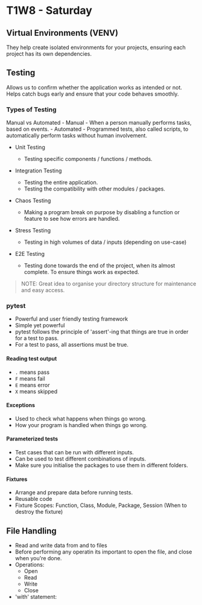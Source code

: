 # T1W8 - Saturday

## Virtual Environments (VENV)

They help create isolated environments for your projects, ensuring each project has its own dependencies.

## Testing

Allows us to confirm whether the application works as intended or not.
Helps catch bugs early and ensure that your code behaves smoothly.

### Types of Testing

Manual vs Automated
    - Manual
        - When a person manually performs tasks, based on events.
    - Automated
        - Programmed tests, also called scripts, to automatically perform tasks without human involvement.

- Unit Testing
    - Testing specific components / functions / methods.

- Integration Testing
    - Testing the entire application.
    - Testing the compatibility with other modules / packages.

- Chaos Testing
    - Making a program break on purpose by disabling a function or feature to see how errors are handled.

- Stress Testing
    - Testing in high volumes of data / inputs (depending on use-case)

- E2E Testing
    - Testing done towards the end of the project, when its almost complete. To ensure things work as expected.

> NOTE: Great idea to organise your directory structure for maintenance and easy access.

### pytest

- Powerful and user friendly testing framework
- Simple yet powerful
- pytest follows the principle of 'assert'-ing that things are true in order for a test to pass.
- For a test to pass, all assertions must be true.

#### Reading test output

- `.` means pass
- `F` means fail
- `E` means error
- `X` means skipped

#### Exceptions
- Used to check what happens when things go wrong.
- How your program is handled when things go wrong.

#### Parameterized tests

- Test cases that can be run with different inputs.
- Can be used to test different combinations of inputs.
- Make sure you initialise the packages to use them in different folders.

#### Fixtures

- Arrange and prepare data before running tests.
- Reusable code
- Fixture Scopes: Function, Class, Module, Package, Session (When to destroy the fixture)

## File Handling

- Read and write data from and to files
- Before performing any operatin its important to open the file, and close when you're done.
- Operations:
    - Open
    - Read
    - Write
    - Close
- 'with' statement: